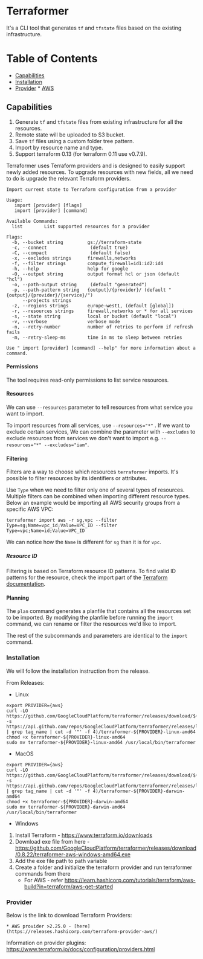 # Terraformer

It's a CLI tool that generates `tf` and `tfstate` files based on the existing infrastructure.


# Table of Contents
- [Capabilities](#capabilities)
- [Installation](#installation)
- [Provider](/Docs)
       * [AWS](/Docs/aws.md)

## Capabilities

1. Generate `tf` and `tfstate` files from existing infrastructure for all the
    resources.
2. Remote state will be uploaded to S3 bucket.
3. Save `tf` files using a custom folder tree pattern.
4. Import by resource name and type.
5. Support terraform 0.13 (for terraform 0.11 use v0.7.9).

Terraformer uses Terraform providers and is designed to easily support newly added resources.
To upgrade resources with new fields, all we need to do is upgrade the relevant Terraform providers.
```
Import current state to Terraform configuration from a provider

Usage:
   import [provider] [flags]
   import [provider] [command]

Available Commands:
  list        List supported resources for a provider

Flags:
  -b, --bucket string         gs://terraform-state
  -c, --connect                (default true)
  -С, --compact                (default false)
  -x, --excludes strings      firewalls,networks
  -f, --filter strings        compute_firewall=id1:id2:id4
  -h, --help                  help for google
  -O, --output string         output format hcl or json (default "hcl")
  -o, --path-output string     (default "generated")
  -p, --path-pattern string   {output}/{provider}/ (default "{output}/{provider}/{service}/")
      --projects strings
  -z, --regions strings       europe-west1, (default [global])
  -r, --resources strings     firewall,networks or * for all services
  -s, --state string          local or bucket (default "local")
  -v, --verbose               verbose mode
  -n, --retry-number          number of retries to perform if refresh fails
  -m, --retry-sleep-ms        time in ms to sleep between retries

Use " import [provider] [command] --help" for more information about a command.
```
#### Permissions

The tool requires read-only permissions to list service resources.

#### Resources

We can use `--resources` parameter to tell resources from what service you want to import.

To import resources from all services, use `--resources="*"` . If we want to exclude certain services, We can combine the parameter with `--excludes` to exclude resources from services we don't want to import e.g. `--resources="*" --excludes="iam"`.

#### Filtering

Filters are a way to choose which resources `terraformer` imports. It's possible to filter resources by its identifiers or attributes.

Use `Type` when we need to filter only one of several types of resources. Multiple filters can be combined when importing different resource types. Below an example would be importing all AWS security groups from a specific AWS VPC:
```
terraformer import aws -r sg,vpc --filter Type=sg;Name=vpc_id;Value=VPC_ID --filter Type=vpc;Name=id;Value=VPC_ID
```
We can notice how the `Name` is different for `sg` than it is for `vpc`.


##### Resource ID

Filtering is based on Terraform resource ID patterns. To find valid ID patterns for the resource, check the import part of the [Terraform documentation][terraform-providers].

[terraform-providers]: https://www.terraform.io/docs/providers/

#### Planning

The `plan` command generates a planfile that contains all the resources set to be imported. By modifying the planfile before running the `import` command, we can rename or filter the resources we'd like to import.

The rest of the subcommands and parameters are identical to the `import` command.


### Installation
We will follow the installation instruction from the release.

From Releases:

* Linux

```
export PROVIDER={aws}
curl -LO https://github.com/GoogleCloudPlatform/terraformer/releases/download/$(curl -s https://api.github.com/repos/GoogleCloudPlatform/terraformer/releases/latest | grep tag_name | cut -d '"' -f 4)/terraformer-${PROVIDER}-linux-amd64
chmod +x terraformer-${PROVIDER}-linux-amd64
sudo mv terraformer-${PROVIDER}-linux-amd64 /usr/local/bin/terraformer
```
* MacOS

```
export PROVIDER={aws}
curl -LO https://github.com/GoogleCloudPlatform/terraformer/releases/download/$(curl -s https://api.github.com/repos/GoogleCloudPlatform/terraformer/releases/latest | grep tag_name | cut -d '"' -f 4)/terraformer-${PROVIDER}-darwin-amd64
chmod +x terraformer-${PROVIDER}-darwin-amd64
sudo mv terraformer-${PROVIDER}-darwin-amd64 /usr/local/bin/terraformer
```
* Windows
1. Install Terraform - https://www.terraform.io/downloads
2. Download exe file from here - https://github.com/GoogleCloudPlatform/terraformer/releases/download/0.8.22/terraformer-aws-windows-amd64.exe
3. Add the exe file path to path variable
4. Create a folder and initialize the terraform provider and run terraformer commands from there
   * For AWS -  refer https://learn.hashicorp.com/tutorials/terraform/aws-build?in=terraform/aws-get-started

### Provider

Below is the link to download Terraform Providers:

    * AWS provider >2.25.0 - [here](https://releases.hashicorp.com/terraform-provider-aws/)
  

Information on provider plugins:
https://www.terraform.io/docs/configuration/providers.html
